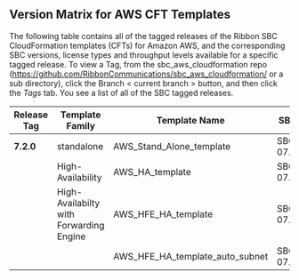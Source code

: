 ## Version Matrix for AWS CFT Templates
The following table contains all of the tagged releases of the Ribbon SBC CloudFormation templates (CFTs) for Amazon AWS, and the corresponding SBC versions, license types and throughput levels available for a specific tagged release.  To view a Tag, from the sbc_aws_cloudformation repo (https://github.com/RibbonCommunications/sbc_aws_cloudformation/ or a sub directory), click the Branch < current branch > button, and then click the *Tags* tab.  You see a list of all of the SBC tagged releases.

<table>
<thead>
<tr class="header">
<th><strong>Release Tag</strong></th>
<th><strong>Template Family</strong></th>
<th><strong>Template Name</strong></th>
<th><strong>SBC Versions</strong></th>
</tr>
</thead>
<tbody>
<tr class="odd">
<td><strong>7.2.0</strong></td>
<td>standalone</td>
<td>AWS_Stand_Alone_template</td>
<td>SBC 07.02.00S400</td>
</tr>
<tr class="odd">
<td> </td>
<td>High-Availability</td>
<td>AWS_HA_template</td>
<td>SBC 07.02.00S400</td>
</tr>
 <tr class="odd">
<td> </td>
<td>High-Availabilty with Forwarding Engine</td>
<td>AWS_HFE_HA_template</td>
<td>SBC 07.02.00S400</td>
</tr>
<tr class="odd">
<td> </td>
<td> </td>
<td>AWS_HFE_HA_template_auto_subnet</td>
<td>SBC 07.02.00S400</td>
</tr>
</table>
